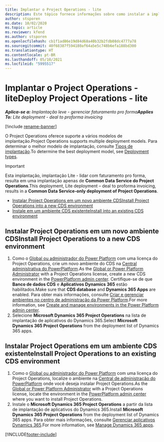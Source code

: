 ```yaml
---
title: Implantar o Project Operations - lite
description: Este tópico fornece informações sobre como instalar a implantação simplificada do Project Operations - transação para faturamento pro forma.
author: stsporen
ms.date: 10/02/2020
ms.topic: article
ms.reviewer: kfend
ms.author: stsporen
ms.openlocfilehash: cb1f1ad86e19d84d68a40b32b2fdb08dc4777a78
ms.sourcegitcommit: 40f68387f594180af64a5e5c748b6efa188bd300
ms.translationtype: HT
ms.contentlocale: pt-BR
ms.lasthandoff: 05/10/2021
ms.locfileid: "5995517"
---
```

# <a name="deploy-project-operations---lite"></a><span data-ttu-id="1c1fb-103">Implantar o Project Operations - lite</span><span class="sxs-lookup"><span data-stu-id="1c1fb-103">Deploy Project Operations - lite</span></span>

<span data-ttu-id="1c1fb-104">_**Aplica-se a:** Implantação leve - gerenciar faturamento pro forma_</span><span class="sxs-lookup"><span data-stu-id="1c1fb-104">_**Applies To:** Lite deployment - deal to proforma invoicing_</span></span>

[!include [rename-banner](~/includes/cc-data-platform-banner.md)]

<span data-ttu-id="1c1fb-105">O Project Operations oferece suporte a vários modelos de implantação.</span><span class="sxs-lookup"><span data-stu-id="1c1fb-105">Project Operations supports multiple deployment models.</span></span> <span data-ttu-id="1c1fb-106">Para determinar o melhor modelo de implantação, consulte [Tipos de implantação](determine-deployment-type.md).</span><span class="sxs-lookup"><span data-stu-id="1c1fb-106">To determine the best deployment model, see [Deployment types](determine-deployment-type.md).</span></span>


> [!IMPORTANT]
> <span data-ttu-id="1c1fb-107">Esta implantação, implantação Lite - lidar com faturamento pro forma, resulta em uma implantação apenas de **Common Data Service do Project Operations**.</span><span class="sxs-lookup"><span data-stu-id="1c1fb-107">This deployment, Lite deployment – deal to proforma invoicing, results in a **Common Data Service-only deployment of Project Operations**.</span></span>

- [<span data-ttu-id="1c1fb-108">Instalar Project Operations em um novo ambiente CDS</span><span class="sxs-lookup"><span data-stu-id="1c1fb-108">Install Project Operations into a new CDS environment</span></span>](#new)
- [<span data-ttu-id="1c1fb-109">Instale em um ambiente CDS existente</span><span class="sxs-lookup"><span data-stu-id="1c1fb-109">Install into an existing CDS environment</span></span>](#existing)



## <a name="install-project-operations-to-a-new-cds-environment"></a><a name="new"></a><span data-ttu-id="1c1fb-110">Instalar Project Operations em um novo ambiente CDS</span><span class="sxs-lookup"><span data-stu-id="1c1fb-110">Install Project Operations to a new CDS environment</span></span>

1. <span data-ttu-id="1c1fb-111">Como o [Global ou administrador do Power Platform](/power-platform/admin/global-service-administrators-can-administer-without-license) com uma licença do Project Operations, crie um novo ambiente do CDS na [Central administrativa do PowerPlatform](https://admin.powerplatform.com).</span><span class="sxs-lookup"><span data-stu-id="1c1fb-111">As the [Global or Power Platform Administrator](/power-platform/admin/global-service-administrators-can-administer-without-license) with a Project Operations license, create a new CDS environment in the [PowerPlatform admin center](https://admin.powerplatform.com).</span></span> <span data-ttu-id="1c1fb-112">Certifique-se de que **Banco de dados CDS** e **Aplicativos Dynamics 365** estão habilitados.</span><span class="sxs-lookup"><span data-stu-id="1c1fb-112">Make sure that **CDS database** and **Dynamics 365 Apps** are enabled.</span></span> <span data-ttu-id="1c1fb-113">Para obter mais informações, consulte [Criar e gerenciar ambientes no centro de administração da Power Platform](/power-platform/admin/create-environment#create-an-environment-in-the-power-platform-admin-center).</span><span class="sxs-lookup"><span data-stu-id="1c1fb-113">For more information, see [Create and manage environments in the Power Platform admin center](/power-platform/admin/create-environment#create-an-environment-in-the-power-platform-admin-center).</span></span>
2. <span data-ttu-id="1c1fb-114">Selecione **Microsoft Dynamics 365 Project Operations** na lista de implantação de aplicativos do Dynamics 365.</span><span class="sxs-lookup"><span data-stu-id="1c1fb-114">Select **Microsoft Dynamics 365 Project Operations** from the deployment list of Dynamics 365 apps.</span></span>


## <a name="install-project-operations-to-an-existing-cds-environment"></a><a name="existing"></a><span data-ttu-id="1c1fb-115">Instalar Project Operations em um ambiente CDS existente</span><span class="sxs-lookup"><span data-stu-id="1c1fb-115">Install Project Operations to an existing CDS environment</span></span>

1. <span data-ttu-id="1c1fb-116">Como o [Global ou administrador do Power Platform](/power-platform/admin/global-service-administrators-can-administer-without-license) com uma licença do Project Operations, localize o ambiente na [Central de administração do PowerPlatform](https://admin.powerplatform.com) onde você deseja instalar Project Operations.</span><span class="sxs-lookup"><span data-stu-id="1c1fb-116">As the [Global or Power Platform Administrator](/power-platform/admin/global-service-administrators-can-administer-without-license) with a Project Operations license, locate the environment in the [PowerPlatform admin center](https://admin.powerplatform.com) where you want to install Project Operations.</span></span>
2. <span data-ttu-id="1c1fb-117">Instale o **Microsoft Dynamics 365 Project Operations** a partir da lista de implantação de aplicativos do Dynamics 365.</span><span class="sxs-lookup"><span data-stu-id="1c1fb-117">Install **Microsoft Dynamics 365 Project Operations** from the deployment list of Dynamics 365 apps.</span></span> <span data-ttu-id="1c1fb-118">Para obter mais informações, consulte [Gerenciar aplicativos Dynamics 365](/power-platform/admin/manage-apps).</span><span class="sxs-lookup"><span data-stu-id="1c1fb-118">For more information, see [Manage Dynamics 365 apps](/power-platform/admin/manage-apps).</span></span>




[!INCLUDE[footer-include](../includes/footer-banner.md)]